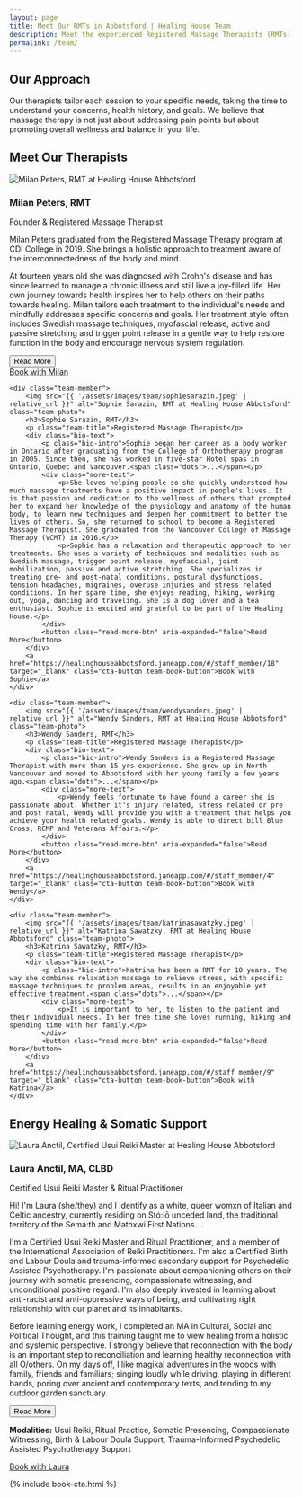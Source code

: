 ```yaml
---
layout: page
title: Meet Our RMTs in Abbotsford | Healing House Team
description: Meet the experienced Registered Massage Therapists (RMTs) at Healing House in Abbotsford, BC. Learn about our dedicated team and their specialties.
permalink: /team/
---
```


## Our Approach

Our therapists tailor each session to your specific needs, taking the time to understand your concerns, health history, and goals. We believe that massage therapy is not just about addressing pain points but about promoting overall wellness and balance in your life.

## Meet Our Therapists

<div class="team-grid">
    <div class="team-member">
        <img src="{{ '/assets/images/team/milanpeters.jpeg' | relative_url }}" alt="Milan Peters, RMT at Healing House Abbotsford" class="team-photo">
        <h3>Milan Peters, RMT</h3>
        <p class="team-title">Founder & Registered Massage Therapist</p>
        <div class="bio-text">
            <p class="bio-intro">Milan Peters graduated from the Registered Massage Therapy program at CDI College in 2019. She brings a holistic approach to treatment aware of the interconnectedness of the body and mind.<span class="dots">...</span></p>
            <div class="more-text">
                <p>At fourteen years old she was diagnosed with Crohn's disease and has since learned to manage a chronic illness and still live a joy-filled life. Her own journey towards health inspires her to help others on their paths towards healing. Milan tailors each treatment to the individual's needs and mindfully addresses specific concerns and goals. Her treatment style often includes Swedish massage techniques, myofascial release, active and passive stretching and trigger point release in a gentle way to help restore function in the body and encourage nervous system regulation.</p>
            </div>
            <button class="read-more-btn" aria-expanded="false">Read More</button>
        </div>
        <a href="https://healinghouseabbotsford.janeapp.com/#/staff_member/16" target="_blank" class="cta-button team-book-button">Book with Milan</a>
    </div>
    
    <div class="team-member">
        <img src="{{ '/assets/images/team/sophiesarazin.jpeg' | relative_url }}" alt="Sophie Sarazin, RMT at Healing House Abbotsford" class="team-photo">
        <h3>Sophie Sarazin, RMT</h3>
        <p class="team-title">Registered Massage Therapist</p>
        <div class="bio-text">
            <p class="bio-intro">Sophie began her career as a body worker in Ontario after graduating from the College of Orthotherapy program in 2005. Since then, she has worked in five-star Hotel spas in Ontario, Quebec and Vancouver.<span class="dots">...</span></p>
            <div class="more-text">
                <p>She loves helping people so she quickly understood how much massage treatments have a positive impact in people's lives. It is that passion and dedication to the wellness of others that prompted her to expand her knowledge of the physiology and anatomy of the human body, to learn new techniques and deepen her commitment to better the lives of others. So, she returned to school to become a Registered Massage Therapist. She graduated from the Vancouver College of Massage Therapy (VCMT) in 2016.</p>
                <p>Sophie has a relaxation and therapeutic approach to her treatments. She uses a variety of techniques and modalities such as Swedish massage, trigger point release, myofascial, joint mobilization, passive and active stretching. She specializes in treating pre- and post-natal conditions, postural dysfunctions, tension headaches, migraines, overuse injuries and stress related conditions. In her spare time, she enjoys reading, hiking, working out, yoga, dancing and traveling. She is a dog lover and a tea enthusiast. Sophie is excited and grateful to be part of the Healing House.</p>
            </div>
            <button class="read-more-btn" aria-expanded="false">Read More</button>
        </div>
        <a href="https://healinghouseabbotsford.janeapp.com/#/staff_member/18" target="_blank" class="cta-button team-book-button">Book with Sophie</a>
    </div>
    
    <div class="team-member">
        <img src="{{ '/assets/images/team/wendysanders.jpeg' | relative_url }}" alt="Wendy Sanders, RMT at Healing House Abbotsford" class="team-photo">
        <h3>Wendy Sanders, RMT</h3>
        <p class="team-title">Registered Massage Therapist</p>
        <div class="bio-text">
            <p class="bio-intro">Wendy Sanders is a Registered Massage Therapist with more than 15 yrs experience. She grew up in North Vancouver and moved to Abbotsford with her young family a few years ago.<span class="dots">...</span></p>
            <div class="more-text">
                <p>Wendy feels fortunate to have found a career she is passionate about. Whether it's injury related, stress related or pre and post natal, Wendy will provide you with a treatment that helps you achieve your health related goals. Wendy is able to direct bill Blue Cross, RCMP and Veterans Affairs.</p>
            </div>
            <button class="read-more-btn" aria-expanded="false">Read More</button>
        </div>
        <a href="https://healinghouseabbotsford.janeapp.com/#/staff_member/4" target="_blank" class="cta-button team-book-button">Book with Wendy</a>
    </div>

    <div class="team-member">
        <img src="{{ '/assets/images/team/katrinasawatzky.jpeg' | relative_url }}" alt="Katrina Sawatzky, RMT at Healing House Abbotsford" class="team-photo">
        <h3>Katrina Sawatzky, RMT</h3>
        <p class="team-title">Registered Massage Therapist</p>
        <div class="bio-text">
            <p class="bio-intro">Katrina has been a RMT for 10 years. The way she combines relaxation massage to relieve stress, with specific massage techniques to problem areas, results in an enjoyable yet effective treatment.<span class="dots">...</span></p>
            <div class="more-text">
                <p>It is important to her, to listen to the patient and their individual needs. In her free time she loves running, hiking and spending time with her family.</p>
            </div>
            <button class="read-more-btn" aria-expanded="false">Read More</button>
        </div>
        <a href="https://healinghouseabbotsford.janeapp.com/#/staff_member/9" target="_blank" class="cta-button team-book-button">Book with Katrina</a>
    </div>
</div>

## Energy Healing & Somatic Support

<div class="team-grid">
    <div class="team-member">
        <img src="{{ '/assets/images/team/lauraanctil.jpeg' | relative_url }}" alt="Laura Anctil, Certified Usui Reiki Master at Healing House Abbotsford" class="team-photo">
        <h3>Laura Anctil, MA, CLBD</h3>
        <p class="team-title">Certified Usui Reiki Master & Ritual Practitioner</p>
        <div class="bio-text">
            <p class="bio-intro">Hi! I'm Laura (she/they) and I identify as a white, queer womxn of Italian and Celtic ancestry, currently residing on Stó:lō unceded land, the traditional territory of the Semá:th and Mathxwí First Nations.<span class="dots">...</span></p>
            <div class="more-text">
                <p>I'm a Certified Usui Reiki Master and Ritual Practitioner, and a member of the International Association of Reiki Practitioners. I'm also a Certified Birth and Labour Doula and trauma-informed secondary support for Psychedelic Assisted Psychotherapy. I'm passionate about companioning others on their journey with somatic presencing, compassionate witnessing, and unconditional positive regard. I'm also deeply invested in learning about anti-racist and anti-oppressive ways of being, and cultivating right relationship with our planet and its inhabitants.</p>
                <p>Before learning energy work, I completed an MA in Cultural, Social and Political Thought, and this training taught me to view healing from a holistic and systemic perspective. I strongly believe that reconnection with the body is an important step to reconciliation and learning healthy reconnection with all O/others. On my days off, I like magikal adventures in the woods with family, friends and familiars; singing loudly while driving, playing in different bands, poring over ancient and contemporary texts, and tending to my outdoor garden sanctuary.</p>
            </div>
            <button class="read-more-btn" aria-expanded="false">Read More</button>
        </div>
        <p class="specialties"><strong>Modalities:</strong> Usui Reiki, Ritual Practice, Somatic Presencing, Compassionate Witnessing, Birth & Labour Doula Support, Trauma-Informed Psychedelic Assisted Psychotherapy Support</p>
        <a href="https://healinghouseabbotsford.janeapp.com/#/staff_member/14" target="_blank" class="cta-button team-book-button">Book with Laura</a>
    </div>
</div>

{% include book-cta.html %} 